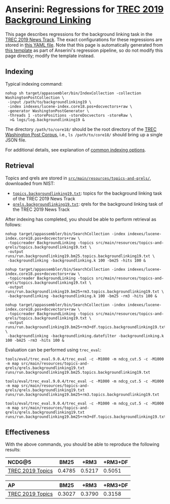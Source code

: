 # Anserini: Regressions for [TREC 2019 Background Linking](http://trec-news.org/)

This page describes regressions for the background linking task in the [TREC 2019 News Track](http://trec-news.org/).
The exact configurations for these regressions are stored in [this YAML file](../src/main/resources/regression/backgroundlinking19.yaml).
Note that this page is automatically generated from [this template](../src/main/resources/docgen/templates/backgroundlinking19.template) as part of Anserini's regression pipeline, so do not modify this page directly; modify the template instead.

## Indexing

Typical indexing command:

```
nohup sh target/appassembler/bin/IndexCollection -collection WashingtonPostCollection \
 -input /path/to/backgroundlinking19 \
 -index indexes/lucene-index.core18.pos+docvectors+raw \
 -generator WashingtonPostGenerator \
 -threads 1 -storePositions -storeDocvectors -storeRaw \
  >& logs/log.backgroundlinking19 &
```

The directory `/path/to/core18/` should be the root directory of the [TREC Washington Post Corpus](https://trec.nist.gov/data/wapost/), i.e., `ls /path/to/core18/`
should bring up a single JSON file.

For additional details, see explanation of [common indexing options](common-indexing-options.md).

## Retrieval

Topics and qrels are stored in [`src/main/resources/topics-and-qrels/`](../src/main/resources/topics-and-qrels/), downloaded from NIST:

+ [`topics.backgroundlinking19.txt`](../src/main/resources/topics-and-qrels/topics.backgroundlinking19.txt): topics for the background linking task of the TREC 2019 News Track
+ [`qrels.backgroundlinking19.txt`](../src/main/resources/topics-and-qrels/qrels.backgroundlinking19.txt): qrels for the background linking task of the TREC 2019 News Track

After indexing has completed, you should be able to perform retrieval as follows:

```
nohup target/appassembler/bin/SearchCollection -index indexes/lucene-index.core18.pos+docvectors+raw \
 -topicreader BackgroundLinking -topics src/main/resources/topics-and-qrels/topics.backgroundlinking19.txt \
 -output runs/run.backgroundlinking19.bm25.topics.backgroundlinking19.txt \
 -backgroundlinking -backgroundlinking.k 100 -bm25 -hits 100 &

nohup target/appassembler/bin/SearchCollection -index indexes/lucene-index.core18.pos+docvectors+raw \
 -topicreader BackgroundLinking -topics src/main/resources/topics-and-qrels/topics.backgroundlinking19.txt \
 -output runs/run.backgroundlinking19.bm25+rm3.topics.backgroundlinking19.txt \
 -backgroundlinking -backgroundlinking.k 100 -bm25 -rm3 -hits 100 &

nohup target/appassembler/bin/SearchCollection -index indexes/lucene-index.core18.pos+docvectors+raw \
 -topicreader BackgroundLinking -topics src/main/resources/topics-and-qrels/topics.backgroundlinking19.txt \
 -output runs/run.backgroundlinking19.bm25+rm3+df.topics.backgroundlinking19.txt \
 -backgroundlinking -backgroundlinking.datefilter -backgroundlinking.k 100 -bm25 -rm3 -hits 100 &
```

Evaluation can be performed using `trec_eval`:

```
tools/eval/trec_eval.9.0.4/trec_eval -c -M1000 -m ndcg_cut.5 -c -M1000 -m map src/main/resources/topics-and-qrels/qrels.backgroundlinking19.txt runs/run.backgroundlinking19.bm25.topics.backgroundlinking19.txt

tools/eval/trec_eval.9.0.4/trec_eval -c -M1000 -m ndcg_cut.5 -c -M1000 -m map src/main/resources/topics-and-qrels/qrels.backgroundlinking19.txt runs/run.backgroundlinking19.bm25+rm3.topics.backgroundlinking19.txt

tools/eval/trec_eval.9.0.4/trec_eval -c -M1000 -m ndcg_cut.5 -c -M1000 -m map src/main/resources/topics-and-qrels/qrels.backgroundlinking19.txt runs/run.backgroundlinking19.bm25+rm3+df.topics.backgroundlinking19.txt
```

## Effectiveness

With the above commands, you should be able to reproduce the following results:

NCDG@5                                  | BM25      | +RM3      | +RM3+DF   |
:---------------------------------------|-----------|-----------|-----------|
[TREC 2019 Topics](../src/main/resources/topics-and-qrels/topics.backgroundlinking19.txt)| 0.4785    | 0.5217    | 0.5051    |


AP                                      | BM25      | +RM3      | +RM3+DF   |
:---------------------------------------|-----------|-----------|-----------|
[TREC 2019 Topics](../src/main/resources/topics-and-qrels/topics.backgroundlinking19.txt)| 0.3027    | 0.3790    | 0.3158    |

